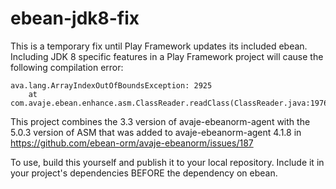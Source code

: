 ebean-jdk8-fix
====================

This is a temporary fix until Play Framework updates its included ebean. Including JDK 8 specific features in a Play Framework project will cause the following compilation error:

	ava.lang.ArrayIndexOutOfBoundsException: 2925
		at com.avaje.ebean.enhance.asm.ClassReader.readClass(ClassReader.java:1976)

This project combines the 3.3 version of avaje-ebeanorm-agent with the 5.0.3 version of ASM that was added to avaje-ebeanorm-agent 4.1.8 in https://github.com/ebean-orm/avaje-ebeanorm/issues/187

To use, build this yourself and publish it to your local repository. Include it in your project's dependencies BEFORE the dependency on ebean.
